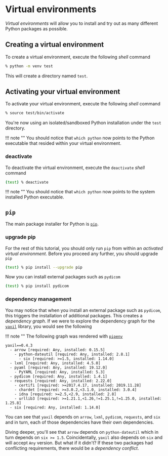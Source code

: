# Virtual environments

_Virtual environments_ will allow you to install and try out as many different 
Python packages as possible. 

## Creating a virtual environment

To create a virtual environment, execute the following _shell_ command

```bash
% python -m venv test
```

This will create a directory named `test`.

## Activating your virtual environment

To activate your virtual environment, execute the following _shell_ command

```bash
% source test/bin/activate
```

You're now using an isolated/sandboxed Python installation under the `test` 
directory. 

!!! note ""
    You should notice that `which python` now points to the Python executable 
    that resided within your virtual environment.

### deactivate

To deactivate the virtual environment, execute the `deactivate` _shell_ command

```bash
(test) % deactivate
```

!!! note ""
    You should notice that `which python` now points to the system installed 
    Python executable. 

## `pip`

The main package installer for Python is
[`pip`](https://pip.pypa.io/en/stable/).

### upgrade pip

For the rest of this tutorial, you should only run `pip` from within an 
_activated virtual environment_. Before you proceed any further, you should 
upgrade `pip`

```bash
(test) % pip install --upgrade pip
```

Now you can install external packages such as `pydicom`

```bash
(test) % pip install pydicom
```

### dependency management

You may notice that when you install an external package such as `pydicom`, 
this triggers the installation of additional packages. This creates a 
_dependency graph_. If we were to explore the dependency graph for the 
[`yaxil`](https://github.com/harvard-nrg/yaxil)
library, you would see the following

!!! note ""
    The following graph was rendered with
    [`pipenv`](https://pipenv.pypa.io/en/latest/)

```text
yaxil==0.4.3
  - arrow [required: Any, installed: 0.15.5]
    - python-dateutil [required: Any, installed: 2.8.1]
      - six [required: >=1.5, installed: 1.14.0]
  - lxml [required: Any, installed: 4.5.0]
  - pyaml [required: Any, installed: 19.12.0]
    - PyYAML [required: Any, installed: 5.3]
  - pydicom [required: Any, installed: 1.4.1]
  - requests [required: Any, installed: 2.22.0]
    - certifi [required: >=2017.4.17, installed: 2019.11.28]
    - chardet [required: >=3.0.2,<3.1.0, installed: 3.0.4]
    - idna [required: >=2.5,<2.9, installed: 2.8]
    - urllib3 [required: >=1.21.1,<1.26,!=1.25.1,!=1.25.0, installed: 1.25.8]
  - six [required: Any, installed: 1.14.0]
```

You can see that `yaxil` depends on `arrow`, `lxml`, `pydicom`, `requests`, 
and `six` and in turn, each of those dependencies have their own dependencies.

Diving deeper, you'll see that `arrow` depends on `python-dateutil` which 
in turn depends on `six >= 1.5`. Coincidentally, `yaxil` also depends on `six` 
and will accept `Any` version. But what if it didn't? If these two packages 
had conflicting requirements, there would be a _dependency conflict_.

